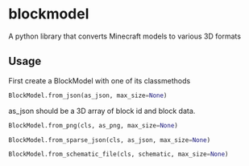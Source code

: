 # blockmodel

A python library that converts Minecraft models to various 3D formats

## Usage

First create a BlockModel with one of its classmethods

```python
BlockModel.from_json(as_json, max_size=None)
```
as_json should be a 3D array of block id and block data.

```python   
BlockModel.from_png(cls, as_png, max_size=None)
```

```python
BlockModel.from_sparse_json(cls, as_json, max_size=None)
```

```python  
BlockModel.from_schematic_file(cls, schematic, max_size=None)
```


     
    
 